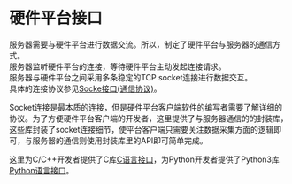 # 硬件平台接口

服务器需要与硬件平台进行数据交流。所以，制定了硬件平台与服务器的通信方式。  
服务器监听硬件平台的连接，等待硬件平台主动发起连接请求。  
服务器与硬件平台之间采用多条稳定的TCP socket连接进行数据交互。  
具体的连接协议参见[Socke接口(通信协议)](socket-protocol.html)。 
  
Socket连接是最本质的连接，但是硬件平台客户端软件的编写者需要了解详细的协议。为了方便硬件平台客户端的开发者，这里提供了与服务器通信的的封装库，这些库封装了socket连接细节，使平台客户端只需要关注数据采集方面的逻辑即可，与服务器的通信则使用封装库里的API即可简单完成。  
    
这里为C/C++开发者提供了C库[C语言接口](c-lang.html)，为Python开发者提供了Python3库[Python语言接口](python-lang.html)。
